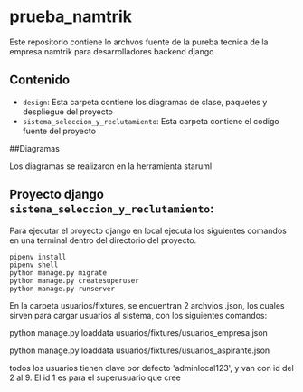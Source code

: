 # prueba_namtrik

Este repositorio contiene lo archvos fuente de la pureba tecnica de la empresa namtrik para desarrolladores backend django 

## Contenido

* `design`: Esta carpeta contiene los diagramas de clase, paquetes y despliegue del proyecto
* `sistema_seleccion_y_reclutamiento`: Esta carpeta contiene el codigo fuente del proyecto

##Diagramas

Los diagramas se realizaron en la herramienta staruml


## Proyecto django `sistema_seleccion_y_reclutamiento`: 

Para ejecutar el proyecto django en local ejecuta los siguientes comandos en una terminal dentro del directorio del proyecto.

```shell
pipenv install
pipenv shell
python manage.py migrate
python manage.py createsuperuser
python manage.py runserver
```

En la carpeta usuarios/fixtures, se encuentran 2 archvios .json, los cuales sirven para cargar usuarios al sistema, con los siguientes comandos:

python manage.py loaddata usuarios/fixtures/usuarios_empresa.json

python manage.py loaddata usuarios/fixtures/usuarios_aspirante.json

todos los usuarios tienen clave por defecto 'adminlocal123', y van con id del 2 al 9. El id 1 es para el superusuario que cree